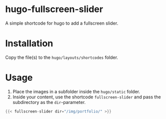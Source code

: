 # hugo-fullscreen-slider
A simple shortcode for hugo to add a fullscreen slider.

# Installation
Copy the file(s) to the `hugo/layouts/shortcodes` folder.

# Usage
1. Place the images in a subfolder inside the `hugo/static` folder.
2. Inside your content, use the shortcode `fullscreen-slider` and pass the subdirectory as the `dir`-parameter.
```go
{{< fullscreen-slider dir="/img/portfolio/" >}}
```
